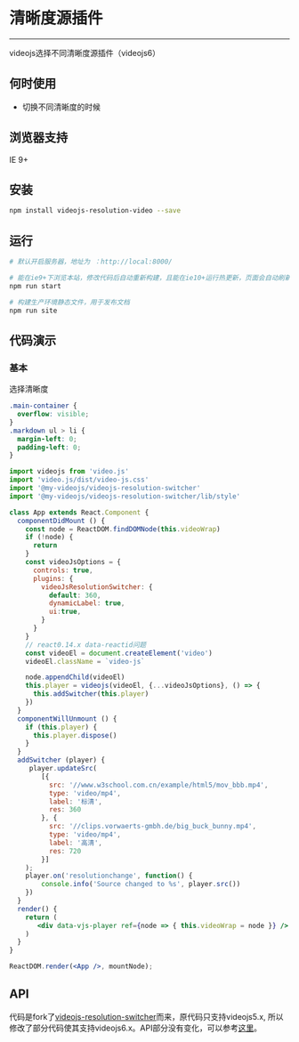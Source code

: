 # 清晰度源插件

---

videojs选择不同清晰度源插件（videojs6）

## 何时使用

- 切换不同清晰度的时候

## 浏览器支持

IE 9+

## 安装

```bash
npm install videojs-resolution-video --save
```

## 运行

```bash
# 默认开启服务器，地址为 ：http://local:8000/

# 能在ie9+下浏览本站，修改代码后自动重新构建，且能在ie10+运行热更新，页面会自动刷新
npm run start

# 构建生产环境静态文件，用于发布文档
npm run site
```

## 代码演示

### 基本

选择清晰度

```css
.main-container {
  overflow: visible;
}
.markdown ul > li {
  margin-left: 0;
  padding-left: 0;
}
```

```jsx
import videojs from 'video.js'
import 'video.js/dist/video-js.css'
import '@my-videojs/videojs-resolution-switcher'
import '@my-videojs/videojs-resolution-switcher/lib/style'

class App extends React.Component {
  componentDidMount () {
    const node = ReactDOM.findDOMNode(this.videoWrap)
    if (!node) {
      return
    }
    const videoJsOptions = {
      controls: true,
      plugins: {
        videoJsResolutionSwitcher: {
          default: 360,
          dynamicLabel: true,
          ui:true,
        }
      }
    }
    // react0.14.x data-reactid问题
    const videoEl = document.createElement('video')
    videoEl.className = `video-js`

    node.appendChild(videoEl)
    this.player = videojs(videoEl, {...videoJsOptions}, () => {
      this.addSwitcher(this.player)
    })
  }
  componentWillUnmount () {
    if (this.player) {
      this.player.dispose()
    }
  }
  addSwitcher (player) {
     player.updateSrc(
        [{
          src: '//www.w3school.com.cn/example/html5/mov_bbb.mp4',
          type: 'video/mp4',
          label: '标清',
          res: 360
        }, {
          src: '//clips.vorwaerts-gmbh.de/big_buck_bunny.mp4',
          type: 'video/mp4',
          label: '高清',
          res: 720
        }]
    );
    player.on('resolutionchange', function() {
        console.info('Source changed to %s', player.src())
    })
  }
  render() {
    return (
       <div data-vjs-player ref={node => { this.videoWrap = node }} />
    )
  }
}

ReactDOM.render(<App />, mountNode);
```

## API

代码是fork了[videojs-resolution-switcher](https://github.com/kmoskwiak/videojs-resolution-switcher)而来，原代码只支持videojs5.x,
所以修改了部分代码使其支持videojs6.x。API部分没有变化，可以参考[这里](https://kmoskwiak.github.io/videojs-resolution-switcher/)。
